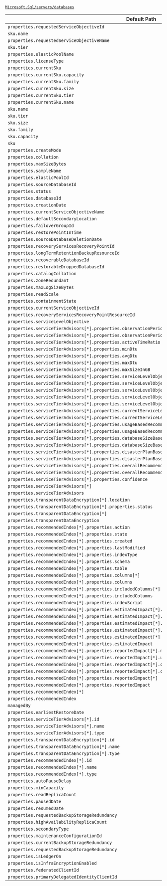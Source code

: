 [`Microsoft.Sql/servers/databases`](https://docs.microsoft.com/en-us/azure/templates/microsoft.sql/servers/databases)

| Default Path | Alias |
|---|---|
| `properties.requestedServiceObjectiveId` | `Microsoft.Sql/servers/databases/requestedServiceObjectiveId` |
| `sku.name` | `Microsoft.Sql/servers/databases/requestedServiceObjectiveName` |
| `properties.requestedServiceObjectiveName` | `Microsoft.Sql/servers/databases/requestedServiceObjectiveName.v2` |
| `sku.tier` | `Microsoft.Sql/servers/databases/edition` |
| `properties.elasticPoolName` | `Microsoft.Sql/servers/databases/elasticPoolName` |
| `properties.licenseType` | `Microsoft.Sql/servers/databases/licenseType` |
| `properties.currentSku` | `Microsoft.Sql/servers/databases/currentSku` |
| `properties.currentSku.capacity` | `Microsoft.Sql/servers/databases/currentSku.capacity` |
| `properties.currentSku.family` | `Microsoft.Sql/servers/databases/currentSku.family` |
| `properties.currentSku.size` | `Microsoft.Sql/servers/databases/currentSku.size` |
| `properties.currentSku.tier` | `Microsoft.Sql/servers/databases/currentSku.tier` |
| `properties.currentSku.name` | `Microsoft.Sql/servers/databases/currentSku.name` |
| `sku.name` | `Microsoft.Sql/servers/databases/sku.name` |
| `sku.tier` | `Microsoft.Sql/servers/databases/sku.tier` |
| `sku.size` | `Microsoft.Sql/servers/databases/sku.size` |
| `sku.family` | `Microsoft.Sql/servers/databases/sku.family` |
| `sku.capacity` | `Microsoft.Sql/servers/databases/sku.capacity` |
| `sku` | `Microsoft.Sql/servers/databases/sku` |
| `properties.createMode` | `Microsoft.Sql/servers/databases/createMode` |
| `properties.collation` | `Microsoft.Sql/servers/databases/collation` |
| `properties.maxSizeBytes` | `Microsoft.Sql/servers/databases/maxSizeBytes` |
| `properties.sampleName` | `Microsoft.Sql/servers/databases/sampleName` |
| `properties.elasticPoolId` | `Microsoft.Sql/servers/databases/elasticPoolId` |
| `properties.sourceDatabaseId` | `Microsoft.Sql/servers/databases/sourceDatabaseId` |
| `properties.status` | `Microsoft.Sql/servers/databases/status` |
| `properties.databaseId` | `Microsoft.Sql/servers/databases/databaseId` |
| `properties.creationDate` | `Microsoft.Sql/servers/databases/creationDate` |
| `properties.currentServiceObjectiveName` | `Microsoft.Sql/servers/databases/currentServiceObjectiveName` |
| `properties.defaultSecondaryLocation` | `Microsoft.Sql/servers/databases/defaultSecondaryLocation` |
| `properties.failoverGroupId` | `Microsoft.Sql/servers/databases/failoverGroupId` |
| `properties.restorePointInTime` | `Microsoft.Sql/servers/databases/restorePointInTime` |
| `properties.sourceDatabaseDeletionDate` | `Microsoft.Sql/servers/databases/sourceDatabaseDeletionDate` |
| `properties.recoveryServicesRecoveryPointId` | `Microsoft.Sql/servers/databases/recoveryServicesRecoveryPointId` |
| `properties.longTermRetentionBackupResourceId` | `Microsoft.Sql/servers/databases/longTermRetentionBackupResourceId` |
| `properties.recoverableDatabaseId` | `Microsoft.Sql/servers/databases/recoverableDatabaseId` |
| `properties.restorableDroppedDatabaseId` | `Microsoft.Sql/servers/databases/restorableDroppedDatabaseId` |
| `properties.catalogCollation` | `Microsoft.Sql/servers/databases/catalogCollation` |
| `properties.zoneRedundant` | `Microsoft.Sql/servers/databases/zoneRedundant` |
| `properties.maxLogSizeBytes` | `Microsoft.Sql/servers/databases/maxLogSizeBytes` |
| `properties.readScale` | `Microsoft.Sql/servers/databases/readScale` |
| `properties.containmentState` | `Microsoft.Sql/servers/databases/containmentState` |
| `properties.currentServiceObjectiveId` | `Microsoft.Sql/servers/databases/currentServiceObjectiveId` |
| `properties.recoveryServicesRecoveryPointResourceId` | `Microsoft.Sql/servers/databases/recoveryServicesRecoveryPointResourceId` |
| `properties.serviceLevelObjective` | `Microsoft.Sql/servers/databases/serviceLevelObjective` |
| `properties.serviceTierAdvisors[*].properties.observationPeriodStart` | `Microsoft.Sql/servers/databases/serviceTierAdvisors[*].observationPeriodStart` |
| `properties.serviceTierAdvisors[*].properties.observationPeriodEnd` | `Microsoft.Sql/servers/databases/serviceTierAdvisors[*].observationPeriodEnd` |
| `properties.serviceTierAdvisors[*].properties.activeTimeRatio` | `Microsoft.Sql/servers/databases/serviceTierAdvisors[*].activeTimeRatio` |
| `properties.serviceTierAdvisors[*].properties.minDtu` | `Microsoft.Sql/servers/databases/serviceTierAdvisors[*].minDtu` |
| `properties.serviceTierAdvisors[*].properties.avgDtu` | `Microsoft.Sql/servers/databases/serviceTierAdvisors[*].avgDtu` |
| `properties.serviceTierAdvisors[*].properties.maxDtu` | `Microsoft.Sql/servers/databases/serviceTierAdvisors[*].maxDtu` |
| `properties.serviceTierAdvisors[*].properties.maxSizeInGB` | `Microsoft.Sql/servers/databases/serviceTierAdvisors[*].maxSizeInGB` |
| `properties.serviceTierAdvisors[*].properties.serviceLevelObjectiveUsageMetrics[*].serviceLevelObjective` | `Microsoft.Sql/servers/databases/serviceTierAdvisors[*].serviceLevelObjectiveUsageMetrics[*].serviceLevelObjective` |
| `properties.serviceTierAdvisors[*].properties.serviceLevelObjectiveUsageMetrics[*].serviceLevelObjectiveId` | `Microsoft.Sql/servers/databases/serviceTierAdvisors[*].serviceLevelObjectiveUsageMetrics[*].serviceLevelObjectiveId` |
| `properties.serviceTierAdvisors[*].properties.serviceLevelObjectiveUsageMetrics[*].inRangeTimeRatio` | `Microsoft.Sql/servers/databases/serviceTierAdvisors[*].serviceLevelObjectiveUsageMetrics[*].inRangeTimeRatio` |
| `properties.serviceTierAdvisors[*].properties.serviceLevelObjectiveUsageMetrics[*]` | `Microsoft.Sql/servers/databases/serviceTierAdvisors[*].serviceLevelObjectiveUsageMetrics[*]` |
| `properties.serviceTierAdvisors[*].properties.serviceLevelObjectiveUsageMetrics` | `Microsoft.Sql/servers/databases/serviceTierAdvisors[*].serviceLevelObjectiveUsageMetrics` |
| `properties.serviceTierAdvisors[*].properties.currentServiceLevelObjective` | `Microsoft.Sql/servers/databases/serviceTierAdvisors[*].currentServiceLevelObjective` |
| `properties.serviceTierAdvisors[*].properties.currentServiceLevelObjectiveId` | `Microsoft.Sql/servers/databases/serviceTierAdvisors[*].currentServiceLevelObjectiveId` |
| `properties.serviceTierAdvisors[*].properties.usageBasedRecommendationServiceLevelObjective` | `Microsoft.Sql/servers/databases/serviceTierAdvisors[*].usageBasedRecommendationServiceLevelObjective` |
| `properties.serviceTierAdvisors[*].properties.usageBasedRecommendationServiceLevelObjectiveId` | `Microsoft.Sql/servers/databases/serviceTierAdvisors[*].usageBasedRecommendationServiceLevelObjectiveId` |
| `properties.serviceTierAdvisors[*].properties.databaseSizeBasedRecommendationServiceLevelObjective` | `Microsoft.Sql/servers/databases/serviceTierAdvisors[*].databaseSizeBasedRecommendationServiceLevelObjective` |
| `properties.serviceTierAdvisors[*].properties.databaseSizeBasedRecommendationServiceLevelObjectiveId` | `Microsoft.Sql/servers/databases/serviceTierAdvisors[*].databaseSizeBasedRecommendationServiceLevelObjectiveId` |
| `properties.serviceTierAdvisors[*].properties.disasterPlanBasedRecommendationServiceLevelObjective` | `Microsoft.Sql/servers/databases/serviceTierAdvisors[*].disasterPlanBasedRecommendationServiceLevelObjective` |
| `properties.serviceTierAdvisors[*].properties.disasterPlanBasedRecommendationServiceLevelObjectiveId` | `Microsoft.Sql/servers/databases/serviceTierAdvisors[*].disasterPlanBasedRecommendationServiceLevelObjectiveId` |
| `properties.serviceTierAdvisors[*].properties.overallRecommendationServiceLevelObjective` | `Microsoft.Sql/servers/databases/serviceTierAdvisors[*].overallRecommendationServiceLevelObjective` |
| `properties.serviceTierAdvisors[*].properties.overallRecommendationServiceLevelObjectiveId` | `Microsoft.Sql/servers/databases/serviceTierAdvisors[*].overallRecommendationServiceLevelObjectiveId` |
| `properties.serviceTierAdvisors[*].properties.confidence` | `Microsoft.Sql/servers/databases/serviceTierAdvisors[*].confidence` |
| `properties.serviceTierAdvisors[*]` | `Microsoft.Sql/servers/databases/serviceTierAdvisors[*]` |
| `properties.serviceTierAdvisors` | `Microsoft.Sql/servers/databases/serviceTierAdvisors` |
| `properties.transparentDataEncryption[*].location` | `Microsoft.Sql/servers/databases/transparentDataEncryption[*].location` |
| `properties.transparentDataEncryption[*].properties.status` | `Microsoft.Sql/servers/databases/transparentDataEncryption[*].status` |
| `properties.transparentDataEncryption[*]` | `Microsoft.Sql/servers/databases/transparentDataEncryption[*]` |
| `properties.transparentDataEncryption` | `Microsoft.Sql/servers/databases/transparentDataEncryption` |
| `properties.recommendedIndex[*].properties.action` | `Microsoft.Sql/servers/databases/recommendedIndex[*].action` |
| `properties.recommendedIndex[*].properties.state` | `Microsoft.Sql/servers/databases/recommendedIndex[*].state` |
| `properties.recommendedIndex[*].properties.created` | `Microsoft.Sql/servers/databases/recommendedIndex[*].created` |
| `properties.recommendedIndex[*].properties.lastModified` | `Microsoft.Sql/servers/databases/recommendedIndex[*].lastModified` |
| `properties.recommendedIndex[*].properties.indexType` | `Microsoft.Sql/servers/databases/recommendedIndex[*].indexType` |
| `properties.recommendedIndex[*].properties.schema` | `Microsoft.Sql/servers/databases/recommendedIndex[*].schema` |
| `properties.recommendedIndex[*].properties.table` | `Microsoft.Sql/servers/databases/recommendedIndex[*].table` |
| `properties.recommendedIndex[*].properties.columns[*]` | `Microsoft.Sql/servers/databases/recommendedIndex[*].columns[*]` |
| `properties.recommendedIndex[*].properties.columns` | `Microsoft.Sql/servers/databases/recommendedIndex[*].columns` |
| `properties.recommendedIndex[*].properties.includedColumns[*]` | `Microsoft.Sql/servers/databases/recommendedIndex[*].includedColumns[*]` |
| `properties.recommendedIndex[*].properties.includedColumns` | `Microsoft.Sql/servers/databases/recommendedIndex[*].includedColumns` |
| `properties.recommendedIndex[*].properties.indexScript` | `Microsoft.Sql/servers/databases/recommendedIndex[*].indexScript` |
| `properties.recommendedIndex[*].properties.estimatedImpact[*].name` | `Microsoft.Sql/servers/databases/recommendedIndex[*].estimatedImpact[*].name` |
| `properties.recommendedIndex[*].properties.estimatedImpact[*].unit` | `Microsoft.Sql/servers/databases/recommendedIndex[*].estimatedImpact[*].unit` |
| `properties.recommendedIndex[*].properties.estimatedImpact[*].changeValueAbsolute` | `Microsoft.Sql/servers/databases/recommendedIndex[*].estimatedImpact[*].changeValueAbsolute` |
| `properties.recommendedIndex[*].properties.estimatedImpact[*].changeValueRelative` | `Microsoft.Sql/servers/databases/recommendedIndex[*].estimatedImpact[*].changeValueRelative` |
| `properties.recommendedIndex[*].properties.estimatedImpact[*]` | `Microsoft.Sql/servers/databases/recommendedIndex[*].estimatedImpact[*]` |
| `properties.recommendedIndex[*].properties.estimatedImpact` | `Microsoft.Sql/servers/databases/recommendedIndex[*].estimatedImpact` |
| `properties.recommendedIndex[*].properties.reportedImpact[*].name` | `Microsoft.Sql/servers/databases/recommendedIndex[*].reportedImpact[*].name` |
| `properties.recommendedIndex[*].properties.reportedImpact[*].unit` | `Microsoft.Sql/servers/databases/recommendedIndex[*].reportedImpact[*].unit` |
| `properties.recommendedIndex[*].properties.reportedImpact[*].changeValueAbsolute` | `Microsoft.Sql/servers/databases/recommendedIndex[*].reportedImpact[*].changeValueAbsolute` |
| `properties.recommendedIndex[*].properties.reportedImpact[*].changeValueRelative` | `Microsoft.Sql/servers/databases/recommendedIndex[*].reportedImpact[*].changeValueRelative` |
| `properties.recommendedIndex[*].properties.reportedImpact[*]` | `Microsoft.Sql/servers/databases/recommendedIndex[*].reportedImpact[*]` |
| `properties.recommendedIndex[*].properties.reportedImpact` | `Microsoft.Sql/servers/databases/recommendedIndex[*].reportedImpact` |
| `properties.recommendedIndex[*]` | `Microsoft.Sql/servers/databases/recommendedIndex[*]` |
| `properties.recommendedIndex` | `Microsoft.Sql/servers/databases/recommendedIndex` |
| `managedBy` | `Microsoft.Sql/servers/databases/managedBy` |
| `properties.earliestRestoreDate` | `Microsoft.Sql/servers/databases/earliestRestoreDate` |
| `properties.serviceTierAdvisors[*].id` | `Microsoft.Sql/servers/databases/serviceTierAdvisors[*].id` |
| `properties.serviceTierAdvisors[*].name` | `Microsoft.Sql/servers/databases/serviceTierAdvisors[*].name` |
| `properties.serviceTierAdvisors[*].type` | `Microsoft.Sql/servers/databases/serviceTierAdvisors[*].type` |
| `properties.transparentDataEncryption[*].id` | `Microsoft.Sql/servers/databases/transparentDataEncryption[*].id` |
| `properties.transparentDataEncryption[*].name` | `Microsoft.Sql/servers/databases/transparentDataEncryption[*].name` |
| `properties.transparentDataEncryption[*].type` | `Microsoft.Sql/servers/databases/transparentDataEncryption[*].type` |
| `properties.recommendedIndex[*].id` | `Microsoft.Sql/servers/databases/recommendedIndex[*].id` |
| `properties.recommendedIndex[*].name` | `Microsoft.Sql/servers/databases/recommendedIndex[*].name` |
| `properties.recommendedIndex[*].type` | `Microsoft.Sql/servers/databases/recommendedIndex[*].type` |
| `properties.autoPauseDelay` | `Microsoft.Sql/servers/databases/autoPauseDelay` |
| `properties.minCapacity` | `Microsoft.Sql/servers/databases/minCapacity` |
| `properties.readReplicaCount` | `Microsoft.Sql/servers/databases/readReplicaCount` |
| `properties.pausedDate` | `Microsoft.Sql/servers/databases/pausedDate` |
| `properties.resumedDate` | `Microsoft.Sql/servers/databases/resumedDate` |
| `properties.requestedBackupStorageRedundancy` | `Microsoft.Sql/servers/databases/storageAccountType` |
| `properties.highAvailabilityReplicaCount` | `Microsoft.Sql/servers/databases/highAvailabilityReplicaCount` |
| `properties.secondaryType` | `Microsoft.Sql/servers/databases/secondaryType` |
| `properties.maintenanceConfigurationId` | `Microsoft.Sql/servers/databases/maintenanceConfigurationId` |
| `properties.currentBackupStorageRedundancy` | `Microsoft.Sql/servers/databases/currentBackupStorageRedundancy` |
| `properties.requestedBackupStorageRedundancy` | `Microsoft.Sql/servers/databases/requestedBackupStorageRedundancy` |
| `properties.isLedgerOn` | `Microsoft.Sql/servers/databases/isLedgerOn` |
| `properties.isInfraEncryptionEnabled` | `Microsoft.Sql/servers/databases/isInfraEncryptionEnabled` |
| `properties.federatedClientId` | `Microsoft.Sql/servers/databases/federatedClientId` |
| `properties.primaryDelegatedIdentityClientId` | `Microsoft.Sql/servers/databases/primaryDelegatedIdentityClientId` |

